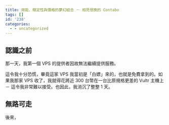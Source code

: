 ```yaml
---
title: 效能、穩定性與價格的夢幻組合 － 相見恨晚的 Contabo
tags: []
id: '238'
categories:
  - - uncategorized
---
```


## 認識之前

那一天，我第一個 VPS 的提供者因故無法繼續提供服務。

這令我十分恐慌，畢竟這家 VPS 我當初是「白嫖」來的，也就是免費拿到的。如果我那家 VPS 收了，我就得花將近 300 台幣在一台比原規格更差的 Vultr 主機上 － 這令我非常難以接受。也因此，我消沉了整整 1 天。

## 無路可走

後來，